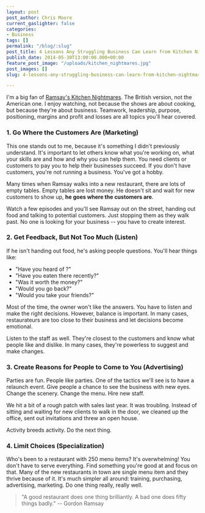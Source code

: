 ```yaml
---
layout: post
post_author: Chris Moore
current_gaslighter: false
categories:
- Business
tags: []
permalink: "/blog/:slug"
post_title: 4 Lessons Any Struggling Business Can Learn from Kitchen Nightmares
publish_date: 2014-05-30T13:00:00.000+00:00
feature_post_image: "/uploads/kitchen_nightmares.jpg"
post_images: []
slug: 4-lessons-any-struggling-business-can-learn-from-kitchen-nightmares

---
```

I'm a big fan of [Ramsay's Kitchen Nightmares](http://en.wikipedia.org/wiki/Ramsay's_Kitchen_Nightmares). The British version, not the American one. I enjoy watching, not because the shows are about cooking, but because they're about business. Teamwork, leadership, purpose, positioning, margins and profit and losses are all topics you'll hear covered.

### 1. Go Where the Customers Are (Marketing)

This one stands out to me, because it's something I didn't previously understand. It's important to let others know what you're working on, what your skills are and how and why you can help them. You need clients or customers to pay you to help their businesses succeed. If you don't have customers, you're not running a business. You've got a hobby.

Many times when Ramsay walks into a new restaurant, there are lots of empty tables. Empty tables are lost money. He doesn't sit and wait for new customers to show up, **he goes where the customers are**.

Watch a few episodes and you'll see Ramsay out on the street, handing out food and talking to potential customers. Just stopping them as they walk past. No one is looking for your business -- you have to create interest.

### 2. Get Feedback, But Not Too Much (Listen)

If he isn't handing out food, he's asking people questions. You'll hear things like: 

* "Have you heard of <restaurant for this episode>?" 
* "Have you eaten there recently?"
* "Was it worth the money?"
* "Would you go back?"
* "Would you take your friends?"

Most of the time, the owner won't like the answers. You have to listen and make the right decisions. However, balance is important. In many cases, restaurateurs are too close to their business and let decisions become emotional.

Listen to the staff as well. They're closest to the customers and know what people like and dislike. In many cases, they're powerless to suggest and make changes.

### 3. Create Reasons for People to Come to You (Advertising)

Parties are fun. People like parties. One of the tactics we'll see is to have a relaunch event. Give people a chance to see the business with new eyes. Change the scenery. Change the menu. Hire new staff.

We hit a bit of a rough patch with sales last year. It was troubling. Instead of sitting and waiting for new clients to walk in the door, we cleaned up the office, sent out invitations and threw an open house.

Activity breeds activity. Do the next thing.

### 4. Limit Choices (Specialization)

Who's been to a restaurant with 250 menu items? It's overwhelming! You don't have to serve everything. Find something you're good at and focus on that. Many of the new restaurants in town are single menu item and they thrive because of it. It's much simpler all around: training, purchasing, advertising, marketing. Do one thing really, really well.

> "A good restaurant does one thing brilliantly. A bad one does fifty things badly." 
> -- Gordon Ramsay